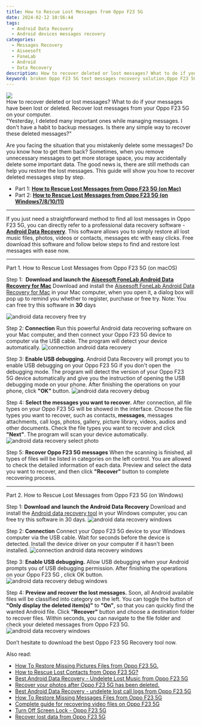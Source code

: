 ```yaml
---
title: How to Rescue Lost Messages from Oppo F23 5G
date: 2024-02-12 10:56:44
tags: 
  - Android Data Recovery
  - Android devices messages recovery
categories: 
  - Messages Recovery
  - Aiseesoft
  - FoneLab
  - Android
  - Data Recovery
description: How to recover deleted or lost messages? What to do if your messages have been lost or deleted. Recover lost messages from your Oppo F23 5G on your computer.
keyword: broken Oppo F23 5G text messages recovery solution,Oppo F23 5G messages recovery,Regain missing messages on Oppo F23 5G,save lost text messages on Oppo F23 5G,recover lost messages from Oppo F23 5G,Recover deleted messages,how can i get messages back on Oppo F23 5G,how to get messages back from Oppo F23 5G,restore messages when deleted in Oppo F23 5G,how can i find my deleted messages Oppo F23 5G,messages disappear Oppo F23 5G,Oppo F23 5G messages deleted itself
---
```


<img src="https://img0mobiles.techidaily.com/images/best-assets/devices/oppo/oppo-f23-5g/4.jpg" class="atpl-imgstyle"  />

<div class="atpl-content atpl-for-fonelab-android recover-messages">

<div class="atpl-post-description-part-1">
How to recover deleted or lost messages? What to do if your messages have been lost or deleted. Recover lost messages from your Oppo F23 5G on your computer.
</div>




<div class="atpl-post-description-part-2">
<div class="tpl-content-sub-paragraph-question">
  "Yesterday, I deleted many important ones while managing messages. I don't have a habit to backup messages. Is there any simple way to recover these deleted messages?"
</div>
<div class="tpl-content-sub-paragraph-content">
<p>
  Are you facing the situation that you mistakenly delete some messages? Do you know how to get them back? Sometimes, when you remove unnecessary messages to get more storage space, you may accidentally delete some important data. The good news is, there are still methods can help you restore the lost messages. This guide will show you how to recover deleted messages step by step.
</p>
</div>
</div>

<ul>
  <li>Part 1: <strong><a href="#p1">How to Rescue Lost Messages from Oppo F23 5G (on Mac)</a></strong></li>
  <li>Part 2: <strong><a href="#p2">How to Rescue Lost Messages from Oppo F23 5G (on Windows7/8/10/11)</a></strong></li>
</ul>

<hr>
<div class="atpl-post-description-part-3">
<div class="tpl-content-sub-paragraph-normal">
  <p>
    If you just need a straightforward method to find all lost messages in Oppo F23 5G, you can directly refer to a professional data recovery software - <a href="https://tools.techidaily.com/aiseesoft-android-data-recovery/" target="_blank" rel="noopener"><strong>Android Data Recovery</strong></a>. This software allows you to simply restore all lost music files, photos, videos or contacts, messages etc with easy clicks. Free download this software and follow below steps to find and restore lost messages with ease now.
  </p>
</div>
</div>


<!-- Part 1 -->
<a id="p1" name="p1" ></a><hr>

<div>
  <span class="atpl-step-part-style">Part 1. How to Rescue Lost Messages from Oppo F23 5G (on macOS)</span>
</div>  

<span class="atpl-stepstyle-a"><span>Step 1: </span></span> <strong>Download and launch the <a href="https://tools.techidaily.com/aiseesoft-android-data-recovery-for-mac/" target="_blank" rel="noopener">Aiseesoft FoneLab Android Data Recovery for Mac</a></strong>
Download and install the <a href="https://tools.techidaily.com/aiseesoft-android-data-recovery-for-mac/" target="_blank" rel="noopener">Aiseesoft FoneLab Android Data Recovery for Mac</a> in your Mac computer, when you open it, a dialog box will pop up to remind you whether to register, purchase or free try.
Note: You can free try this software in <strong>30</strong> days

<img src="https://tools.techidaily.com/images/apps/aiseesoft/android-data-recovery/mac-free-try.png" class="atpl-imgstyle" alt="android data recovery free try" />

<span class="atpl-stepstyle-a"><span>Step 2: </span></span> <strong>Connection</strong>
Run this powerful Android data recovering software on your Mac computer, and then connect your Oppo F23 5G device to computer via the USB cable. The program will detect your device automatically.
<img src="https://tools.techidaily.com/images/apps/aiseesoft/android-data-recovery/mac-connection-interface.jpg" class="atpl-imgstyle" alt="connection android data recovery" />

<span class="atpl-stepstyle-a"><span>Step 3: </span></span> <strong>Enable USB debugging.</strong>
Android Data Recovery will prompt you to enable USB debugging on your Oppo F23 5G  if you don't open the debugging mode. The program will detect the version of your Oppo F23 5G device automatically and give you the instruction of opening the USB debugging mode on your phone. After finishing the operations on your phone, click <strong>"OK"</strong> button.
<img src="https://tools.techidaily.com/images/apps/aiseesoft/android-data-recovery/mac-android-usb-debug.jpg"  class="atpl-imgstyle" alt="android data recovery debug" />

<span class="atpl-stepstyle-a"><span>Step 4: </span></span> <strong>Select the messages you want to recover.</strong>
After connection, all file types on your Oppo F23 5G will be showed in the interface. Choose the file types you want to recover, such as contacts, <strong>messages</strong>, messages attachments, call logs, photos, gallery, picture library, videos, audios and other documents. Check the file types you want to recover and click  <b>"Next"</b>. The program will scan your device automatically.
<img src="https://tools.techidaily.com/images/apps/aiseesoft/android-data-recovery/mac-choose-type-messages.jpg" class="atpl-imgstyle" alt="android data recovery select photo" />

<span class="atpl-stepstyle-a"><span>Step 5: </span></span> <strong>Recover Oppo F23 5G messages</strong>
When the scanning is finished, all types of files will be listed in categories on the left control. You are allowed to check the detailed information of each data. Preview and select the data you want to recover, and then click <b>"Recover"</b> button to complete recovering process.

<a id="p2" name="p2"></a><hr>

<div class="atpl-step-part-style">Part 2. How to Rescue Lost Messages from Oppo F23 5G (on Windows)</div>

<span class="atpl-stepstyle-a"><span>Step 1: </span></span> <strong>Download and launch the Android Data Recovery</strong>
Download and install the <a href="https://tools.techidaily.com/aiseesoft-android-data-recovery-for-win/" target="_blank" rel="noopener">Android data recovery tool</a> in your Windows computer, you can free try this software in 30 days.
<img src="https://tools.techidaily.com/images/apps/aiseesoft/android-data-recovery/win-start-interface.png"  class="atpl-imgstyle" alt="android data recovery windows" />

<span class="atpl-stepstyle-a"><span>Step 2: </span></span> <strong>Connection</strong>
Connect your Oppo F23 5G device to your Windows computer via the USB cable. Wait for seconds before the device is detected. Install the device driver on your computer if it hasn't been installed.
<img src="https://tools.techidaily.com/images/apps/aiseesoft/android-data-recovery/win-connection-interface.png" class="atpl-imgstyle" alt="connection android data recovery windows" />

<span class="atpl-stepstyle-a"><span>Step 3: </span></span> <strong>Enable USB debugging.</strong>
Allow USB debugging when your Android prompts you of USB debugging permission. After finishing the operations on your Oppo F23 5G , click OK button.
<img src="https://tools.techidaily.com/images/apps/aiseesoft/android-data-recovery/win-android-usb-debug.png" class="atpl-imgstyle" alt="android data recovery debug windows" />

<span class="atpl-stepstyle-a"><span>Step 4: </span></span> <strong>Preview and recover the lost messages.</strong>
Soon, all Android available files will be classified into category on the left. You can toggle the button of <b>"Only display the deleted item(s)"</b> to <b>"On"</b>, so that you can quickly find the wanted Android file. Click <b>"Recover"</b> button and choose a destination folder to recover files. Within seconds, you can navigate to the file folder and check your deleted messages from Oppo F23 5G.
<img src="https://tools.techidaily.com/images/apps/aiseesoft/android-data-recovery/win-recover-messages.jpg" class="atpl-imgstyle" alt="android data recovery windows" />

<div class="atpl-post-description-part-4">
<div class="tpl-content-sub-paragraph-normal">
    <p>
        Don’t hesitate to download the best Oppo F23 5G Recovery tool now.
    </p>
</div>
</div>

<ins class="adsbygoogle"
     style="display:block"
     data-ad-client="ca-pub-7571918770474297"
     data-ad-slot="8358498916"
     data-ad-format="auto"
     data-full-width-responsive="true"></ins>

<span class="atpl-alsoreadstyle">Also read:</span>
<div><ul>
<li><a href="/how-to-restore-missing-pictures-files-from-oppo-f23-5g-by-fonelab-android-recover-pictures/" target="_blank" rel="noopener"><u>How To  Restore Missing Pictures Files from Oppo F23 5G.</u></a></li>
<li><a href="/how-to-rescue-lost-contacts-from-oppo-f23-5g-by-fonelab-android-recover-contacts/" target="_blank" rel="noopener"><u>How to Rescue Lost Contacts from Oppo F23 5G?</u></a></li>
<li><a href="/best-android-data-recovery-undelete-lost-music-from-oppo-f23-5g-by-fonelab-android-recover-music/" target="_blank" rel="noopener"><u>Best Android Data Recovery - Undelete Lost Music from Oppo F23 5G</u></a></li>
<li><a href="/recover-your-photos-after-oppo-f23-5g-has-been-deleted-by-fonelab-android-recover-photos/" target="_blank" rel="noopener"><u>Recover your photos after Oppo F23 5G has been deleted.</u></a></li>
<li><a href="/best-android-data-recovery-undelete-lost-call-logs-from-oppo-f23-5g-by-fonelab-android-recover-call-logs/" target="_blank" rel="noopener"><u>Best Android Data Recovery - undelete lost call logs from Oppo F23 5G</u></a></li>
<li><a href="/how-to-restore-missing-messages-files-from-oppo-f23-5g-by-fonelab-android-recover-messages/" target="_blank" rel="noopener"><u>How To  Restore Missing Messages Files from Oppo F23 5G</u></a></li>
<li><a href="/complete-guide-for-recovering-video-files-on-oppo-f23-5g-by-fonelab-android-recover-video/" target="_blank" rel="noopener"><u>Complete guide for recovering video files on Oppo F23 5G</u></a></li>
<li><a href="/turn-off-screen-lock-oppo-f23-5g-by-drfone-android-unlock-android-unlock/" target="_blank" rel="noopener"><u>Turn Off Screen Lock - Oppo F23 5G</u></a></li>
<li><a href="/recover-lost-data-from-oppo-f23-5g-by-fonelab-android-recover-data/" target="_blank" rel="noopener"><u>Recover lost data from Oppo F23 5G</u></a></li>
</ul></div>

</div>
